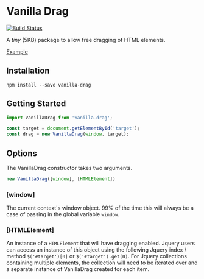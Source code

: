 # Vanilla Drag

[![Build Status](https://travis-ci.org/mikedevelops/vanilla-drag.svg?branch=master)](https://travis-ci.org/mikedevelops/vanilla-drag)

A _tiny_ (5KB) package to allow free dragging of HTML elements.

[Example](http://michaelsmart.co.uk/playground/vanilla-drag)

## Installation

```shell
npm install --save vanilla-drag
```

## Getting Started

```javascript
import VanillaDrag from 'vanilla-drag';

const target = document.getElementById('target');
const drag = new VanillaDrag(window, target);
```

## Options

The VanillaDrag constructor takes two arguments.

```javascript
new VanillaDrag([window], [HTMLElement])
```

### [window]

The current context's window object. 99% of the time this will always be a case of passing in the global variable `window`.

### [HTMLElement]

An instance of a `HTMLElement` that will have dragging enabled. Jquery users can access an instance of this object using the following Jquery index / method `$('#target')[0]` or `$('#target').get(0)`. For Jquery collections containing multiple elements, the collection will need to be iterated over and a separate instance of VanillaDrag created for each item.
